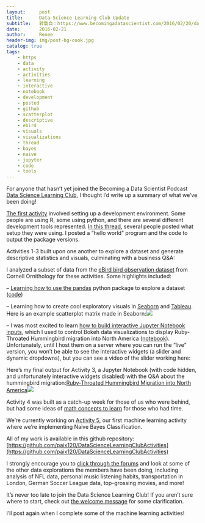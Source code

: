 ```yaml
---
layout:     post
title:      Data Science Learning Club Update
subtitle:   转载自：https://www.becomingadatascientist.com/2016/02/20/data-science-learning-club-update/
date:       2016-02-21
author:     Renee
header-img: img/post-bg-cook.jpg
catalog: true
tags:
    - https
    - data
    - activity
    - activities
    - learning
    - interactive
    - notebook
    - development
    - posted
    - github
    - scatterplot
    - descriptive
    - ebird
    - visuals
    - visualizations
    - thread
    - bayes
    - naive
    - jupyter
    - code
    - tools
---
```


For anyone that hasn’t yet joined the Becoming a Data Scientist Podcast[ Data Science Learning Club](https://www.becomingadatascientist.com/learningclub/index.php), I thought I’d write up a summary of what we’ve been doing!

[The first activity](https://www.becomingadatascientist.com/learningclub/forum-2.html) involved setting up a development environment. Some people are using R, some using python, and there are several different development tools represented. [In this thread](https://www.becomingadatascientist.com/learningclub/forum-2.html), several people posted what setup they were using. I posted a “hello world” program and the code to output the package versions.

Activities 1-3 built upon one another to explore a dataset and generate descriptive statistics and visuals, culminating with a business Q&A:

I analyzed a subset of data from the [eBird bird observation dataset](http://ebird.org/ebird/eBirdReports) from Cornell Ornithology for these activities. Some highlights included:

– [Learning how to use the pandas](https://www.becomingadatascientist.com/learningclub/thread-65.html) python package to explore a dataset ([code](https://github.com/paix120/DataScienceLearningClubActivities/blob/master/Activity01/Activity1b.py))

– Learning how to create cool exploratory visuals in [Seaborn](https://www.becomingadatascientist.com/learningclub/thread-89-post-343.html) and [Tableau](https://www.becomingadatascientist.com/learningclub/thread-89-post-404.html#pid404). Here is an example scatterplot matrix made in Seaborn:[![](https://raw.githubusercontent.com/paix120/DataScienceLearningClubActivities/master/Activity02/Seaborn_ScatterplotMatrix_SelectCols.png)
](https://raw.githubusercontent.com/paix120/DataScienceLearningClubActivities/master/Activity02/Seaborn_ScatterplotMatrix_SelectCols.png)

– I was most excited to learn [how to build interactive Jupyter Notebook inputs](https://www.becomingadatascientist.com/learningclub/thread-116.html), which I used to control Bokeh data visualizations to display Ruby-Throated Hummingbird migration into North America ([notebook](http://nbviewer.jupyter.org/github/paix120/DataScienceLearningClubActivities/blob/master/Activity03/Hummingbird%20Migration%20Interactive%20Jupyter%20Notebook.ipynb)). Unfortunately, until I host them on a server where you can run the “live” version, you won’t be able to see the interactive widgets (a slider and dynamic dropdowns), but you can see a video of the slider working here:

Here’s my final output for Activity 3, a Jupyter Notebook (with code hidden, and unfortunately interactive widgets disabled) with the Q&A about the hummingbird migration:[Ruby-Throated Hummingbird Migration into North America![](https://www.becomingadatascientist.com/wp-content/uploads/2016/02/jupyter_notebook_1.jpg)
](http://nbviewer.jupyter.org/github/paix120/DataScienceLearningClubActivities/blob/master/Activity03/Hummingbird%20Migration%20Interactive%20Jupyter%20Notebook%20-%20Code%20Hidden.ipynb)

Activity 4 was built as a catch-up week for those of us who were behind, but had some ideas of [math concepts to learn](https://www.becomingadatascientist.com/learningclub/forum-12.html) for those who had time.

We’re currently working on [Activity 5](https://www.becomingadatascientist.com/learningclub/forum-13.html), our first machine learning activity where we’re implementing Naive Bayes Classification.

All of my work is available in this github repository: [https://github.com/paix120/DataScienceLearningClubActivities](https://github.com/paix120/DataScienceLearningClubActivities)

I strongly encourage you to [click through the forums](https://www.becomingadatascientist.com/learningclub/index.php) and look at some of the other data explorations the members have been doing, including analysis of NFL data, personal music listening habits, transportation in London, German Soccer League data, top-grossing movies, and more!

It’s never too late to join the Data Science Learning Club! If you aren’t sure where to start, check out [the welcome message](https://www.becomingadatascientist.com/learningclub/thread-1.html) for some clarification.

I’ll post again when I complete some of the machine learning activities!

